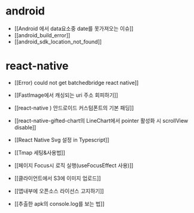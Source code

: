 
# android
- [[Android 에서 data요소중 date를 못가져오는 이슈]]
- [[android_build_error]]
- [[android_sdk_location_not_found]]

# react-native
- [[Error) could not get batchedbridge react native]]
- [[FastImage에서 캐싱되는 uri 주소 회피하기]]
- [[react-native ) 안드로이드 커스텀폰트의 기본 패딩]]
- [[react-native-gifted-chart의 LineChart에서 pointer 활성화 시 scrollView disable]]

- [[React Native Svg 설정 in Typescript]]
- [[Tmap 세팅&사용법]]
- [[페이지 Focus시 로직 실행(useFocusEffect 사용)]]
- [[클라이언트에서 S3에 이미지 업로드]]
- [[앱내부에 오픈소스 라이선스 고지하기]]
- [[추출한 apk의 console.log를 보는 법]]

